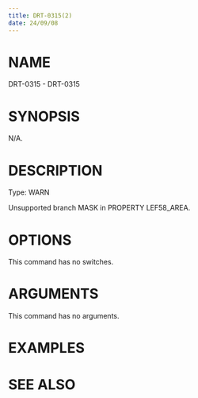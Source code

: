 ```yaml
---
title: DRT-0315(2)
date: 24/09/08
---
```


# NAME

DRT-0315 - DRT-0315

# SYNOPSIS

N/A.

# DESCRIPTION

Type: WARN

Unsupported branch MASK in PROPERTY LEF58_AREA.

# OPTIONS

This command has no switches.

# ARGUMENTS

This command has no arguments.

# EXAMPLES

# SEE ALSO
